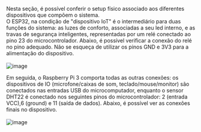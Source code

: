 Nesta seção, é possível conferir o setup físico associado aos diferentes dispositivos que compõem o sistema.
<br />
O ESP32, na condição de "dispositivo IoT" é o intermediário para duas funções do sistema: as luzes de conforto, associadas a seu led interno,
e as travas de segurança inteligentes, representadas por um relé conectado ao pino 23 do microcontrolador. Abaixo, é possível verificar a conexão do relé 
no pino adequado. Não se esqueça de utilizar os pinos GND e 3V3 para a alimentação do dispositivo.
<br /><br />
![image](https://user-images.githubusercontent.com/82290945/205467863-8f7d0ff8-4623-472e-ade3-366c0bc0ee88.png)

Em seguida, o Raspberry Pi 3 comporta todas as outras conexões: os dispositivos de IO (microfone/caixas de som, teclado/mouse/monitor) são conectados nas
entradas USB do microcomputador, enquanto o sensor DHT22 é conectado nos seguintes pinos do microcontrolador: 2 (entrada VCC),6 (ground) e 11 (saída de dados). Abaixo, é possível ver as conexões finais no dispositivo.
<br /><br />
![image](https://user-images.githubusercontent.com/82290945/205468058-a8d5f8b2-b056-415b-be2e-4e8803d75ace.png)
<br /><br />
<br /><br />

